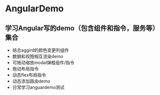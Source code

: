 # AngularDemo

## 学习Angular写的demo（包含组件和指令，服务等）集合
- 结合aggird的颜色变更列组件
- 数据和视图相互渲染demo
- 可拖动缩放modal弹框组件/指令
- 拖动布局指令
- 动态flex布局指令
- 动态添加路由demo
- 日常学习anguardemo测试
